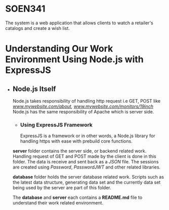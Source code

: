 # SOEN341
The system is a web application that allows clients to watch a retailer's catalogs and create a wish list.

# Understanding Our Work Environment Using Node.js with ExpressJS

* ## Node.js Itself
  Node.js takes responsibility of handling http request i.e GET, POST like *www.mywebsite.com/about, www.mywebsite.com/monitors/19inch*
   Node.js has the same responsibility of Apache which is server side.
   
   * ### Using ExpressJS Framework

      ExpressJS is a framework or in other words, a Node.js library for handling https with ease with prebuild core functions.
  
  **server** folder contains the server side, or backend related work. Handling request of GET and POST made by the client is done in this folder. The data is receive and sent back as a *JSON* file. The sessions are created using *Password*, *PasswordJWT* and other related libraries.
  
  **database** folder holds the server database related work. Scripts such as the latest data structure, generating data set and the currently data set being used by the server are part of this folder.
  
  The **database** and **server** each contains a **README.md** file to understand their work related environment.
